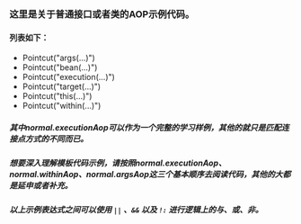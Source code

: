 ### 这里是关于普通接口或者类的AOP示例代码。

#### 列表如下：

- Pointcut("args(...)")
- Pointcut("bean(...)")
- Pointcut("execution(...)")
- Pointcut("target(...)")
- Pointcut("this(...)")
- Pointcut("within(...)")

##### 其中normal.executionAop可以作为一个完整的学习样例，其他的就只是匹配连接点方式的不同而已。

##### 想要深入理解模板代码示例，请按照normal.executionAop、normal.withinAop、normal.argsAop这三个基本顺序去阅读代码，其他的大都是延申或者补充。

##### 以上示例表达式之间可以使用 `||` 、`&&` 以及 `!:` 进行逻辑上的与、或、非。